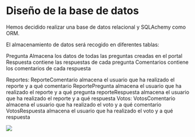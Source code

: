 # Diseño de la base de datos

Hemos decidido realizar una base de datos relacional y SQLAchemy como ORM.

El almacenamiento de datos será recogido en diferentes tablas:

Pregunta Almacena los datos de todas las preguntas creadas en el portal
Respuesta contiene las respuestas de cada pregunta
Comentarios contiene los comentarios de cada respuesta

Reportes:
        ReporteComentario  almacena el usuario que ha realizado el reporte y a qué comentario
        ReportePregunta  almacena el usuario que ha realizado el reporte y a qué pregunta
        reporteRespuesta  almacena el usuario que ha realizado el reporte y a qué respuesta
Votos:
        VotosComentario almacena el usuario que ha realizado el voto y a qué comentario
        VotosRespuesta almacena el usuario que ha realizado el voto y a qué respuesta

![](https://i.imgur.com/PT5SQrO.jpeg)

